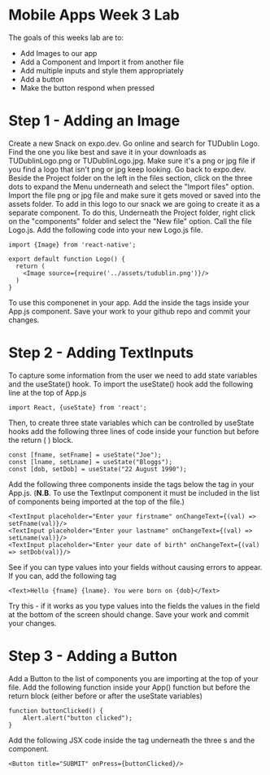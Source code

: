 # Mobile Apps Week 3 Lab
The goals of this weeks lab are to:
  - Add Images to our app
  - Add a Component and Import it from another file
  - Add multiple inputs and style them appropriately
  - Add a button
  - Make the button respond when pressed

# Step 1 - Adding an Image
Create a new Snack on expo.dev. Go online and search for TUDublin Logo. Find the one you like best and save it in your downloads as TUDublinLogo.png or TUDublinLogo.jpg. Make sure it's a png or jpg file if you find a logo that isn't png or jpg keep looking. Go back to expo.dev. Beside the Project folder on the left in the files section, click on the three dots to expand the Menu underneath and select the "Import files" option. Import the file png or jpg file and make sure it gets moved or saved into the assets folder.
To add in this logo to our snack we are going to create it as a separate component. To do this, Underneath the Project folder, right click on the "components" folder and select the "New file" option. Call the file Logo.js. Add the following code into your new Logo.js file.

```
import {Image} from 'react-native';

export default function Logo() {
  return (   
    <Image source={require('../assets/tudublin.png')}/>
  )
}
```
To use this componenet in your app. Add the <Logo/> inside the <View> </View> tags inside your App.js component.
Save your work to your github repo and commit your changes.

# Step 2 - Adding TextInputs
To capture some information from the user we need to add state variables and the useState() hook. To import the useState() hook add the following line at the top of App.js
```
import React, {useState} from 'react';
```
Then, to create three state variables which can be controlled by useState hooks add the following three lines of code inside your function but before the return ( ) block.
```
const [fname, setFname] = useState("Joe");
const [lname, setLname] = useState("Bloggs");
const [dob, setDob] = useState("22 August 1990");
```
Add the following three <TextInput> components inside the <View></View> tags below the <Logo/> tag in your App.js. (**N.B**. To use the TextInput component it must be included in the list of components being imported at the top of the file.)
```
<TextInput placeholder="Enter your firstname" onChangeText={(val) => setFname(val)}/>
<TextInput placeholder="Enter your lastname" onChangeText={(val) => setLname(val)}/>
<TextInput placeholder="Enter your date of birth" onChangeText={(val) => setDob(val)}/>
```
See if you can type values into your fields without causing errors to appear. If you can, add the following tag
```
<Text>Hello {fname} {lname}. You were born on {dob}</Text>
```
Try this - if it works as you type values into the fields the values in the field at the bottom of the screen should change.
Save your work and commit your changes.

# Step 3 - Adding a Button
Add a Button to the list of components you are importing at the top of your file.
Add the following function inside your App() function but before the return block (either before or after the useState variables)
```
function buttonClicked() {
    Alert.alert("button clicked");
}
```
Add the following JSX code inside the <View></View> tag underneath the three <TextInput>s and the <Text> component.
```
<Button title="SUBMIT" onPress={buttonClicked}/>
```








